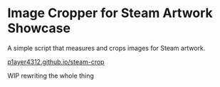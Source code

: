 # Image Cropper for Steam Artwork Showcase
A simple script that measures and crops images for Steam artwork.

[p1ayer4312.github.io/steam-crop](https://p1ayer4312.github.io/steam-crop)

WIP rewriting the whole thing
